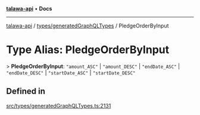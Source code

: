 [**talawa-api**](../../../README.md) • **Docs**

***

[talawa-api](../../../modules.md) / [types/generatedGraphQLTypes](../README.md) / PledgeOrderByInput

# Type Alias: PledgeOrderByInput

\> **PledgeOrderByInput**: `"amount_ASC"` \| `"amount_DESC"` \| `"endDate_ASC"` \| `"endDate_DESC"` \| `"startDate_ASC"` \| `"startDate_DESC"`

## Defined in

[src/types/generatedGraphQLTypes.ts:2131](https://github.com/PalisadoesFoundation/talawa-api/blob/fb5076f344cd74d4e51c692cbc70fc337bf1ac39/src/types/generatedGraphQLTypes.ts#L2131)
